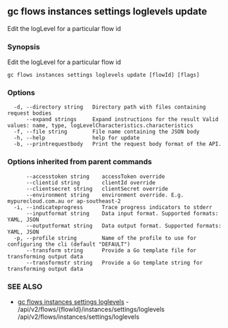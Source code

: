 ## gc flows instances settings loglevels update

Edit the logLevel for a particular flow id

### Synopsis

Edit the logLevel for a particular flow id

```
gc flows instances settings loglevels update [flowId] [flags]
```

### Options

```
  -d, --directory string   Directory path with files containing request bodies
      --expand strings     Expand instructions for the result Valid values: name, type, logLevelCharacteristics.characteristics
  -f, --file string        File name containing the JSON body
  -h, --help               help for update
  -b, --printrequestbody   Print the request body format of the API.
```

### Options inherited from parent commands

```
      --accesstoken string    accessToken override
      --clientid string       clientId override
      --clientsecret string   clientSecret override
      --environment string    environment override. E.g. mypurecloud.com.au or ap-southeast-2
  -i, --indicateprogress      Trace progress indicators to stderr
      --inputformat string    Data input format. Supported formats: YAML, JSON
      --outputformat string   Data output format. Supported formats: YAML, JSON
  -p, --profile string        Name of the profile to use for configuring the cli (default "DEFAULT")
      --transform string      Provide a Go template file for transforming output data
      --transformstr string   Provide a Go template string for transforming output data
```

### SEE ALSO

* [gc flows instances settings loglevels](gc_flows_instances_settings_loglevels.html)	 - /api/v2/flows/{flowId}/instances/settings/loglevels /api/v2/flows/instances/settings/loglevels


